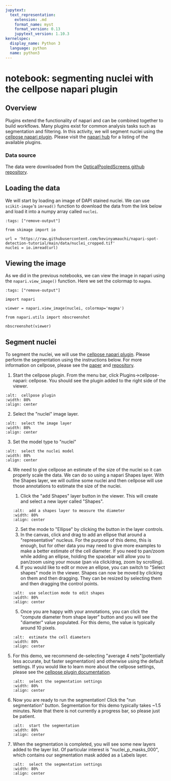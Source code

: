```yaml
---
jupytext:
  text_representation:
    extension: .md
    format_name: myst
    format_version: 0.13
    jupytext_version: 1.10.3
kernelspec:
  display_name: Python 3
  language: python
  name: python3
---
```


# notebook: segmenting nuclei with the cellpose napari plugin

## Overview

Plugins extend the functionality of napari and can be combined together to build workflows. Many plugins exist for common analysis tasks such as segmentation and filtering. In this activity, we will segment nuclei using the [cellpose napari plugin](https://github.com/MouseLand/cellpose-napari). Please visit the [napari hub](https://www.napari-hub.org/) for a listing of the available plugins.

### Data source

The data were downloaded from the [OpticalPooledScreens github repository](https://github.com/feldman4/OpticalPooledScreens).

## Loading the data

We will start by loading an image of DAPI stained nuclei. We can use `scikit-image`'s `imread()` function to download the data from the link below and load it into a numpy array called `nuclei`.

```{code-cell} python
:tags: ["remove-output"]

from skimage import io

url = 'https://raw.githubusercontent.com/kevinyamauchi/napari-spot-detection-tutorial/main/data/nuclei_cropped.tif'
nuclei = io.imread(url)
```

## Viewing the image

As we did in the previous notebooks, we can view the image in napari using the `napari.view_image()` function. Here we set the colormap to `magma`.

```{code-cell} python
:tags: ["remove-output"]

import napari

viewer = napari.view_image(nuclei, colormap='magma')
```

```{code-cell} python
from napari.utils import nbscreenshot

nbscreenshot(viewer)
```

## Segment nuclei

To segment the nuclei, we will use the [cellpose napari plugin](https://github.com/MouseLand/cellpose-napari). Please perform the segmentation using the instructions below. For more information on cellpose, please see the [paper](https://www.nature.com/articles/s41592-020-01018-x) and [repository](https://github.com/MouseLand/cellpose).

1. Start the cellpose plugin. From the menu bar, click Plugins->cellpose-napari: cellpose. You should see the plugin added to the right side of the viewer.

```{image} resources/cellpose_plugin.png
:alt:  cellpose plugin
:width: 80%
:align: center
```

2. Select the "nuclei" image layer.

```{image} resources/cellpose_screenshots_image_selection.png
:alt:  select the image layer
:width: 80%
:align: center
```

3. Set the model type to "nuclei"

```{image} resources/cellpose_screenshots_model_selection.png
:alt:  select the nuclei model
:width: 80%
:align: center
```

4. We need to give cellpose an estimate of the size of the nuclei so it can properly scale the data. We can do so using a napari Shapes layer. With the Shapes layer, we will outline some nuclei and then cellpose will use those annotations to estimate the size of the nuclei.
    1. Click the "add Shapes" layer button in the viewer. This will create and select a new layer called "Shapes".

    ```{image} resources/cellpose_screenshots_add_shape.png
	:alt:  add a shapes layer to measure the diameter
	:width: 80%
	:align: center
	```

    2. Set the mode to "Ellipse" by clicking the button in the layer controls.
    3. In the canvas, click and drag to add an ellipse that around a "representative" nucleus. For the purpose of this demo, this is enough, but for other data you may need to give more examples to make a better estimate of the cell diameter. If you need to pan/zoom while adding an ellipse, holding the spacebar will allow you to pan/zoom using your mouse (pan via click/drag, zoom by scrolling).
    4. If you would like to edit or move an ellipse, you can switch to "Select shapes" mode in the viewer. Shapes can now be moved by clicking on them and then dragging. They can be resized by selecting them and then dragging the control points.
    
    ```{image} resources/cellpose_screenshots_select_shape.png
	:alt:  use selection mode to edit shapes
	:width: 80%
	:align: center
	```

    5. Once you are happy with your annotations, you can click the "compute diameter from shape layer" button and you will see the "diameter" value populated. For this demo, the value is typically around 10 pixels.

    ```{image} resources/cellpose_screenshots_diameter.png
	:alt:  estimate the cell diameters
	:width: 80%
	:align: center
	```

5. For this demo, we recommend de-selecting "average 4 nets"(potentially less accurate, but faster segmentation) and otherwise using the default settings. If you would like to learn more about the cellpose settings, please see the [cellpose plugin documentation](https://cellpose-napari.readthedocs.io/en/latest/settings.html).

 	```{image} resources/cellpose_screenshots_settings.png
	:alt:  select the segmentation settings
	:width: 80%
	:align: center
	```
	
6. Now you are ready to run the segmentation! Click the "run segmentation" button. Segmentation for this demo typically takes ~1.5 minutes. Note that there is not currently a progress bar, so please just be patient.

 	```{image} resources/cellpose_screenshots_run.png
	:alt:  start the segmentation
	:width: 80%
	:align: center
	```

7. When the segmentation is completed, you will see some new layers added to the layer list. Of particular interest is "nuclei_p_masks_000", which contains our segmentation mask added as a Labels layer.

 	```{image} resources/cellpose_screenshots_results.png
	:alt:  select the segmentation settings
	:width: 80%
	:align: center
	```




 